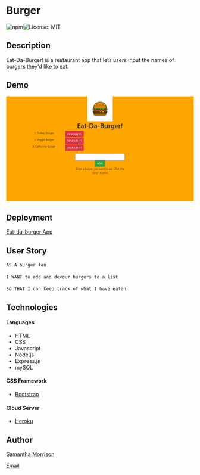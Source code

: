 # Burger
![npm](https://img.shields.io/npm/v/inquirer?style=flat-square)![License: MIT](https://img.shields.io/badge/License-MIT-yellow.svg)
## Description
Eat-Da-Burger! is a restaurant app that lets users input the names of burgers they'd like to eat.

## Demo
![Burger Demo](/public/assets/gif/burgerDemo.gif)

## Deployment
[Eat-da-burger App](https://quiet-crag-85406.herokuapp.com/)

## User Story

```
AS A burger fan 

I WANT to add and devour burgers to a list

SO THAT I can keep track of what I have eaten
```

## Technologies
#### Languages
* HTML
* CSS
* Javascript
* Node.js
* Express.js
* mySQL
#### CSS Framework
* [Bootstrap](getbootstrap.com)
#### Cloud Server
* [Heroku](heroku.com)

## Author
[Samantha Morrison](github.com/sm-pixel) 


[Email](mailto:ms.samantha.marie.86@gmail.com)
  